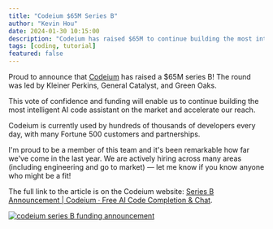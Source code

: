 ```yaml
---
title: "Codeium $65M Series B"
author: "Kevin Hou"
date: 2024-01-30 10:15:00
description: "Codeium has raised $65M to continue building the most intelligent AI code assistant on the market"
tags: [coding, tutorial]
featured: false
---
```


Proud to announce that [Codeium](https://codeium.com) has raised a $65M series B! The round was led by Kleiner Perkins, General Catalyst, and Green Oaks.

This vote of confidence and funding will enable us to continue building the most intelligent AI code assistant on the market and accelerate our reach.

Codeium is currently used by hundreds of thousands of developers every day, with many Fortune 500 customers and partnerships.

I'm proud to be a member of this team and it's been remarkable how far we've come in the last year. We are actively hiring across many areas (including engineering and go to market) — let me know if you know anyone who might be a fit!

The full link to the article is on the Codeium website: [Series B Announcement | Codeium · Free AI Code Completion & Chat](https://codeium.com/blog/series-b-annoucement).

[![codeium series B funding announcement](https://khou22.github.io/media/blog/images/codeium-series-b-thumbnail.png)](https://codeium.com/blog/series-b-annoucement)
